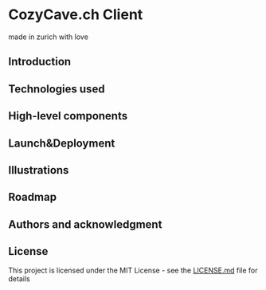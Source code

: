# CozyCave.ch Client

made in zurich with love

## Introduction

## Technologies used

## High-level components

## Launch&Deployment

## Illustrations

## Roadmap

## Authors and acknowledgment

## License
This project is licensed under the MIT License - see the [LICENSE.md](LICENSE.md) file for details
